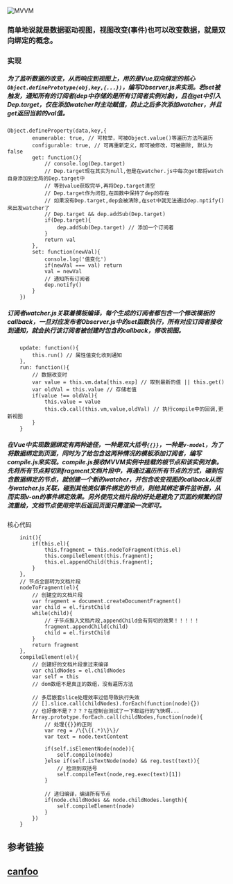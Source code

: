 ![MVVM](https://upload-images.jianshu.io/upload_images/6870041-3170fc9946b7b556.png?imageMogr2/auto-orient/strip%7CimageView2/2/w/1240)
### 简单地说就是数据驱动视图，视图改变(事件)也可以改变数据，就是双向绑定的概念。
### 实现
##### 为了监听数据的改变，从而响应到视图上，用的是Vue双向绑定的核心`Object.definePrototype(obj,key,{...})`，编写Observer.js来实现。若set被触发，通知所有的订阅者(dep中存储的是所有订阅者实例对象)，且在get中引入Dep.target，仅在添加watcher时主动赋值，防止之后多次添加watcher，并且get返回当前的val值。
```
Object.defineProperty(data,key,{
        enumerable: true, // 可枚举，可被Object.value()等遍历方法所遍历
        configurable: true, // 可再重新定义，即可被修改，可被删除, 默认为false
        get: function(){
            // console.log(Dep.target)
            // Dep.target现在其实为null,但是在watcher.js中每次get都将watch自身添加到全局的Dep.target中
            // 等到value获取完毕,再将Dep.target清空
            // Dep.target作为闭包,在函数中保持了dep的存在
            // 如果没有Dep.target,dep会被清除,在set中就无法通过dep.nptify()来出发watcher了
            // Dep.target && dep.addSub(Dep.target)
            if(Dep.target){
                dep.addSub(Dep.target) // 添加一个订阅者
            }
            return val
        },
        set: function(newVal){
            console.log('值变化')
            if(newVal === val) return
            val = newVal
            // 通知所有订阅者
            dep.notify()
        }
    })
```
##### 订阅者watcher.js关联着模板编译，每个生成的订阅者都包含一个修改模板的callback，一旦对应发布者Observer.js中的set函数执行，所有对应订阅者接收到通知，就会执行该订阅者被创建时包含的callback，修改视图。
```
    update: function(){
        this.run() // 属性值变化收到通知
    },
    run: function(){
        // 数据改变时
        var value = this.vm.data[this.exp] // 取到最新的值 || this.get()
        var oldVal = this.value // 存储老值
        if(value !== oldVal){
            this.value = value
            this.cb.call(this.vm,value,oldVal) // 执行compile中的回调,更新视图
        }
    }
```

##### 在Vue中实现数据绑定有两种途径，一种是双大括号`{{}}`，一种是`v-model`，为了将数据绑定到页面，同时为了给包含这两种情况的模板添加**订阅者**，编写compile.js来实现。compile.js接收MVVM实例中挂载的根节点和该实例对象。先将所有节点**剪切**到fragment文档片段中，再通过遍历所有节点的方式，碰到包含数据绑定的节点，就创建一个新的watcher，并包含改变视图的callback从而与watcher.js关联，碰到其他类似事件绑定的节点，则给其绑定事件监听器，从而实现v-on的事件绑定效果。另外使用文档片段的好处是避免了页面的频繁的回流重绘，文档节点使用完毕后返回页面只需渲染一次即可。
核心代码
```
    init(){
        if(this.el){
            this.fragment = this.nodeToFragment(this.el) 
            this.compileElement(this.fragment);
            this.el.appendChild(this.fragment);
        }
    },
    // 节点全部转为文档片段
    nodeToFragment(el){
        // 创建空的文档片段
        var fragment = document.createDocumentFragment()
        var child = el.firstChild
        while(child){
            // 子节点推入文档片段,appendChild会有剪切的效果！！！！！
            fragment.appendChild(child)
            child = el.firstChild
        }
        return fragment
    },
    compileElement(el){
        // 创建好的文档片段拿过来编译
        var childNodes = el.childNodes
        var self = this
        // dom数组不是真正的数组，没有遍历方法

        // 多层嵌套slice处理效率过低导致执行失效
        // [].slice.call(childNodes).forEach(function(node){})
        // 也好像不是？？？？在控制台测试了一下都运行的飞快啊...
        Array.prototype.forEach.call(childNodes,function(node){
            // 处理{{}}的正则
            var reg = /\{\{(.*)\}\}/
            var text = node.textContent

            if(self.isElementNode(node)){
                self.compile(node)
            }else if(self.isTextNode(node) && reg.test(text)){
                // 检测到双括号
                self.compileText(node,reg.exec(text)[1])
            }

            // 递归编译，编译所有节点
            if(node.childNodes && node.childNodes.length){
                self.compileElement(node)
            }
        })
    }
```
## 参考链接 
## [canfoo](https://github.com/canfoo/self-vue)
